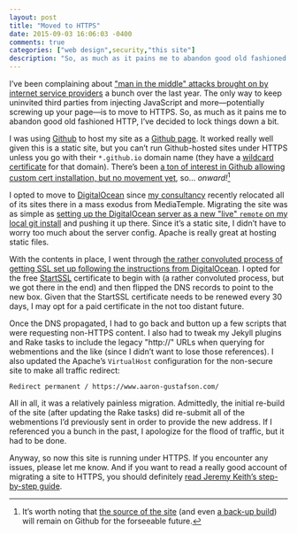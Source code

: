```yaml
---
layout: post
title: "Moved to HTTPS"
date: 2015-09-03 16:06:03 -0400
comments: true
categories: ["web design",security,"this site"]
description: "So, as much as it pains me to abandon good old fashioned HTTP, I’ve decided to lock things down a bit."
---
```


I’ve been complaining about ["man in the middle" attacks brought on by internet service providers](https://www.aaron-gustafson.com/notebook/more-proof-we-dont-control-our-web-pages/) a bunch over the last year. The only way to keep uninvited third parties from injecting JavaScript and more—potentially screwing up your page—is to move to HTTPS. So, as much as it pains me to abandon good old fashioned HTTP, I’ve decided to lock things down a bit.

<!-- more -->

I was using [Github](https://github.com/) to host my site as a [Github page](https://pages.github.com/). It worked really well given this is a static site, but you can’t run Github-hosted sites under HTTPS unless you go with their `*.github.io` domain name (they have a [wildcard certificate](https://en.wikipedia.org/wiki/Wildcard_certificate) for that domain). There’s been [a ton of interest in Github allowing custom cert installation, but no movement yet](https://github.com/isaacs/github/issues/156), so… <i>onward!</i>[^1]

I opted to move to [DigitalOcean](https://www.digitalocean.com/?refcode=5270a681c6fe) since [my consultancy](http://easy-designs.net) recently relocated all of its sites there in a mass exodus from MediaTemple. Migrating the site was as simple as [setting up the DigitalOcean server as a new "live" `remote` on my local git install](https://www.digitalocean.com/community/tutorials/how-to-set-up-automatic-deployment-with-git-with-a-vps) and pushing it up there. Since it’s a static site, I didn’t have to worry too much about the server config. Apache is really great at hosting static files.

With the contents in place, I went through [the rather convoluted process of getting SSL set up following the instructions from DigitalOcean](https://www.digitalocean.com/community/tutorials/how-to-set-up-apache-with-a-free-signed-ssl-certificate-on-a-vps). I opted for the free [StartSSL](http://www.startssl.com/) certificate to begin with (a rather convoluted process, but we got there in the end) and then flipped the DNS records to point to the new box. Given that the StartSSL certificate needs to be renewed every 30 days, I may opt for a paid certificate in the not too distant future.

Once the DNS propagated, I had to go back and button up a few scripts that were requesting non-HTTPS content. I also had to tweak my Jekyll plugins and Rake tasks to include the legacy "http://" URLs when querying for webmentions and the like (since I didn’t want to lose those references). I also updated the Apache’s `VirtualHost` configuration for the non-secure site to make all traffic redirect:

	Redirect permanent / https://www.aaron-gustafson.com/

All in all, it was a relatively painless migration. Admittedly, the initial re-build of the site (after updating the Rake tasks) did re-submit all of the webmentions I’d previously sent in order to provide the new address. If I referenced you a bunch in the past, I apologize for the flood of traffic, but it had to be done.

Anyway, so now this site is running under HTTPS. If you encounter any issues, please let me know. And if you want to read a really good account of migrating a site to HTTPS, you should definitely [read Jeremy Keith’s step-by-step guide](https://adactio.com/articles/7435).

[^1]: It’s worth noting that [the source of the site](https://github.com/aarongustafson/aarongustafson.github.io/tree/source) (and even [a back-up build](https://github.com/aarongustafson/aarongustafson.github.io/tree/master)) will remain on Github for the forseeable future.